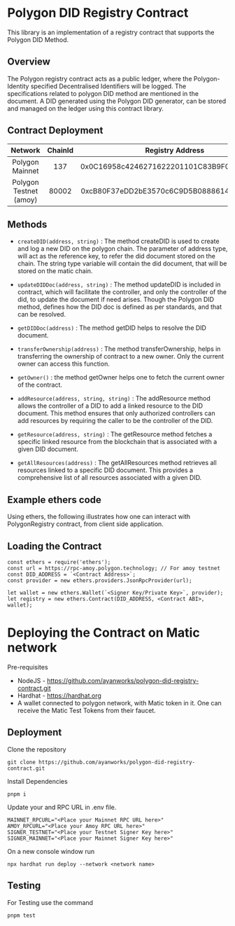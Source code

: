 # Polygon DID Registry Contract

This library is an implementation of a registry contract that supports the Polygon DID Method.

## Overview

The Polygon registry contract acts as a public ledger, where the Polygon-Identity specified Decentralised Identifiers will be logged. The specifications related to polygon DID method are mentioned in the document. A DID generated using the Polygon DID generator, can be stored and managed on the ledger using this contract library.

## Contract Deployment

|        Network         | ChainId |              Registry Address              |
| :--------------------: | :-----: | :----------------------------------------: |
|    Polygon Mainnet     |   137   | 0x0C16958c4246271622201101C83B9F0Fc7180d15 |
| Polygon Testnet (amoy) |  80002  | 0xcB80F37eDD2bE3570c6C9D5B0888614E04E1e49E |

## Methods

- `createDID(address, string)` : The method createDID is used to create and log a new DID on the polygon chain. The parameter of address type, will act as the reference key, to refer the did document stored on the chain. The string type variable will contain the did document, that will be stored on the matic chain.

- `updateDIDDoc(address, string)` : The method updateDID is included in contract, which will facilitate the controller, and only the controller of the did, to update the document if need arises. Though the Polygon DID method, defines how the DID doc is defined as per standards, and that can be resolved.

- `getDIDDoc(address)` : The method getDID helps to resolve the DID document.

- `transferOwnership(address)` : The method transferOwnership, helps in transferring the ownership of contract to a new owner. Only the current owner can access this function.

- `getOwner()` : the method getOwner helps one to fetch the current owner of the contract.

- `addResource(address, string, string)` : The addResource method allows the controller of a DID to add a linked resource to the DID document. This method ensures that only authorized controllers can add resources by requiring the caller to be the controller of the DID.

- `getResource(address, string)` : The getResource method fetches a specific linked resource from the blockchain that is associated with a given DID document.

- `getAllResources(address)` : The getAllResources method retrieves all resources linked to a specific DID document. This provides a comprehensive list of all resources associated with a given DID.

## Example ethers code

Using ethers, the following illustrates how one can interact with PolygonRegistry contract, from client side application.

## Loading the Contract

```
const ethers = require('ethers');
const url = https://rpc-amoy.polygon.technology; // For amoy testnet
const DID_ADDRESS = `<Contract Address>`;
const provider = new ethers.providers.JsonRpcProvider(url);

let wallet = new ethers.Wallet(`<Signer Key/Private Key>`, provider);
let registry = new ethers.Contract(DID_ADDRESS, <Contract ABI>, wallet);
```

# Deploying the Contract on Matic network

Pre-requisites

- NodeJS - https://github.com/ayanworks/polygon-did-registry-contract.git
- Hardhat - https://hardhat.org
- A wallet connected to polygon network, with Matic token in it. One can receive the Matic Test Tokens from their faucet.

## Deployment

Clone the repository

```
git clone https://github.com/ayanworks/polygon-did-registry-contract.git
```

Install Dependencies

```
pnpm i
```

Update your and RPC URL in .env file.

```
MAINNET_RPCURL="<Place your Mainnet RPC URL here>"
AMOY_RPCURL="<Place your Amoy RPC URL here>"
SIGNER_TESTNET="<Place your Testnet Signer Key here>"
SIGNER_MAINNET="<Place your Mainnet Signer Key here>"
```

On a new console window run

```
npx hardhat run deploy --network <network name>
```

## Testing

For Testing use the command

```
pnpm test
```
